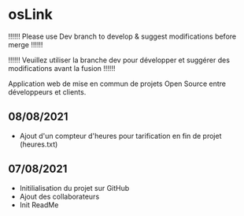 # osLink

!!!!!! Please use Dev branch to develop & suggest modifications before merge !!!!!!

!!!!!! Veuillez utiliser la branche dev pour développer et suggérer des modifications avant la fusion !!!!!!

Application web de mise en commun de projets Open Source entre développeurs et clients.

08/08/2021 
---------------------------------------------
  - Ajout d'un compteur d'heures pour tarification en fin de projet (heures.txt)


07/08/2021
---------------------------------------------
  - Initilialisation du projet sur GitHub
  - Ajout des collaborateurs
  - Init ReadMe 
